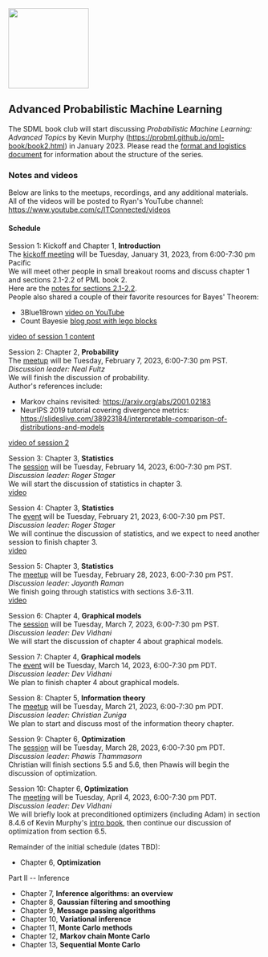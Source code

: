 <img src="https://github.com/SanDiegoMachineLearning/bookclub/blob/master/images/probml_book2.jpg?raw=true" width="160">

## Advanced Probabilistic Machine Learning

The SDML book club will start discussing *Probabilistic Machine Learning: Advanced Topics* 
by Kevin Murphy (https://probml.github.io/pml-book/book2.html) in January 2023. 
Please read the [format and logistics document](https://docs.google.com/document/d/1q4m_bMqT293W827hwFur6D-EEdgvSj9baJqcEDJZwus/edit?usp=sharing) 
for information about the structure of the series.

### Notes and videos
Below are links to the meetups, recordings, and any additional materials.  
All of the videos will be posted to Ryan's YouTube channel:  https://www.youtube.com/c/ITConnected/videos

#### Schedule

Session 1:  Kickoff and Chapter 1, **Introduction** \
The [kickoff meeting](https://www.meetup.com/san-diego-machine-learning/events/290817833/) will be Tuesday, January 31, 2023, from 6:00-7:30 pm Pacific \
We will meet other people in small breakout rooms and discuss chapter 1 and sections 2.1-2.2 of PML book 2. \
Here are the [notes for sections 2.1-2.2](https://docs.google.com/document/d/1r-jy-BrGvXDoCQVNu7kRa8KwB7KdxJ_mxmM7UiWTKjc/edit?usp=sharing). \
People also shared a couple of their favorite resources for Bayes' Theorem:
* 3Blue1Brown [video on YouTube](https://youtu.be/HZGCoVF3YvM)
* Count Bayesie [blog post with lego blocks](https://www.countbayesie.com/blog/2015/2/18/bayes-theorem-with-lego)

[video of session 1 content](https://youtu.be/uXjuG4xiQAM)

Session 2:  Chapter 2, **Probability** \
The [meetup](https://www.meetup.com/san-diego-machine-learning/events/291353203/) will be Tuesday, February 7, 2023, 6:00-7:30 pm PST. \
*Discussion leader:  Neal Fultz* \
We will finish the discussion of probability. \
Author's references include:
* Markov chains revisited:  https://arxiv.org/abs/2001.02183
* NeurIPS 2019 tutorial covering divergence metrics:  https://slideslive.com/38923184/interpretable-comparison-of-distributions-and-models

[video of session 2](https://youtu.be/1vtkeR5yieo)

Session 3:  Chapter 3, **Statistics** \
The [session](https://www.meetup.com/san-diego-machine-learning/events/291483555/) will be Tuesday, February 14, 2023, 6:00-7:30 pm PST. \
*Discussion leader:  Roger Stager* \
We will start the discussion of statistics in chapter 3. \
[video](https://youtu.be/xPRDN943w44)

Session 4:  Chapter 3, **Statistics** \
The [event](https://www.meetup.com/san-diego-machine-learning/events/291652772/) will be Tuesday, February 21, 2023, 6:00-7:30 pm PST. \
*Discussion leader:  Roger Stager* \
We will continue the discussion of statistics, and we expect to need another session to finish chapter 3. \
[video](https://youtu.be/cJ9mAMXKo0c)

Session 5:  Chapter 3, **Statistics** \
The [meetup](https://www.meetup.com/san-diego-machine-learning/events/291812390/) will be Tuesday, February 28, 2023, 6:00-7:30 pm PST. \
*Discussion leader:  Jayanth Raman* \
We finish going through statistics with sections 3.6-3.11. \
[video](https://youtu.be/NWqKIY-aQ7g)

Session 6:  Chapter 4, **Graphical models** \
The [session](https://www.meetup.com/san-diego-machine-learning/events/291951113/) will be Tuesday, March 7, 2023, 6:00-7:30 pm PST. \
*Discussion leader:  Dev Vidhani* \
We will start the discussion of chapter 4 about graphical models. 

Session 7:  Chapter 4, **Graphical models** \
The [event](https://www.meetup.com/san-diego-machine-learning/events/292126456/) will be Tuesday, March 14, 2023, 6:00-7:30 pm PDT. \
*Discussion leader:  Dev Vidhani* \
We plan to finish chapter 4 about graphical models. 

Session 8:  Chapter 5, **Information theory** \
The [meetup](https://www.meetup.com/san-diego-machine-learning/events/292376514/) will be Tuesday, March 21, 2023, 6:00-7:30 pm PDT. \
*Discussion leader:  Christian Zuniga* \
We plan to start and discuss most of the information theory chapter.

Session 9:  Chapter 6, **Optimization** \
The [session](https://www.meetup.com/san-diego-machine-learning/events/292422090/) will be Tuesday, March 28, 2023, 6:00-7:30 pm PDT. \
*Discussion leader:  Phawis Thammasorn* \
Christian will finish sections 5.5 and 5.6, then Phawis will begin the discussion of optimization.

Session 10:  Chapter 6, **Optimization** \
The [meeting](https://www.meetup.com/san-diego-machine-learning/events/292568587/) will be Tuesday, April 4, 2023, 6:00-7:30 pm PDT. \
*Discussion leader:  Dev Vidhani* \
We will briefly look at preconditioned optimizers (including Adam) in section 8.4.6 of Kevin Murphy's [intro book](https://probml.github.io/pml-book/book1.html),
then continue our discussion of optimization from section 6.5.

Remainder of the initial schedule (dates TBD):
* Chapter 6, **Optimization**

Part II -- Inference
* Chapter 7, **Inference algorithms:  an overview**
* Chapter 8, **Gaussian filtering and smoothing**
* Chapter 9, **Message passing algorithms**
* Chapter 10, **Variational inference**
* Chapter 11, **Monte Carlo methods**
* Chapter 12, **Markov chain Monte Carlo**
* Chapter 13, **Sequential Monte Carlo**




<br>
<br>
